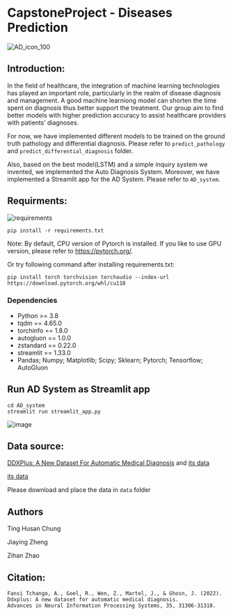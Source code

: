 
# CapstoneProject - Diseases Prediction 
![AD_icon_100](https://github.com/zihanzhao1999/CapstoneProject/assets/111836220/cc73e827-c1b6-47be-b790-8bf827ffe372)

## Introduction:
In the field of healthcare, the integration of machine learning technologies has played an important role, particularly in the realm of disease diagnosis and management. A good machine learniong model can shorten the time spent on diagnosis thus better support the treatment.
Our group aim to find better models with higher prediction accuracy to assist healthcare providers with patients’ diagnoses.

For now, we have implemented different models to be trained on the ground truth pathology and differential diagnosis. Please refer to `predict_pathology` and `predict_differential_diagnosis` folder.

Also, based on the best model(LSTM) and a simple inquiry system we invented, we implemented the Auto Diagnosis System.
Moreover, we have implemented a Streamlit app for the AD System. Please refer to `AD_system`. 


## Requirments:

![requirements](https://img.shields.io/badge/Python->3.8.0-3480eb.svg?longCache=true&style=flat&logo=python)
```
pip install -r requirements.txt
```
Note: By default, CPU version of Pytorch is installed. If you like to use GPU version, please refer to https://pytorch.org/.

Or try following command after installing requirements.txt:
```
pip install torch torchvision torchaudio --index-url https://download.pytorch.org/whl/cu118
```

### Dependencies
* Python >= 3.8
* tqdm == 4.65.0
* torchinfo == 1.8.0
* autogluon == 1.0.0
* zstandard == 0.22.0
* streamlit == 1.33.0
* Pandas; Numpy; Matplotlib; Scipy; Sklearn; Pytorch; Tensorflow; AutoGluon

## Run AD System as Streamlit app
```
cd AD_system
streamlit run streamlit_app.py
```
![image](https://github.com/zihanzhao1999/CapstoneProject/assets/111836220/a3844094-c03f-4edf-82fa-c428457a4b22)

## Data source: 
[DDXPlus: A New Dataset For Automatic Medical Diagnosis](https://arxiv.org/pdf/2205.09148.pdf) 
and [its data](https://figshare.com/ndownloader/articles/20043374/versions/14)

[its data](https://figshare.com/articles/dataset/DDXPlus_Dataset/20043374)

Please download and place the data in `data` folder

## Authors

Ting Husan Chung

Jiaying Zheng 

Zihan Zhao

## Citation:
```
Fansi Tchango, A., Goel, R., Wen, Z., Martel, J., & Ghosn, J. (2022).
Ddxplus: A new dataset for automatic medical diagnosis.
Advances in Neural Information Processing Systems, 35, 31306-31318.
```
